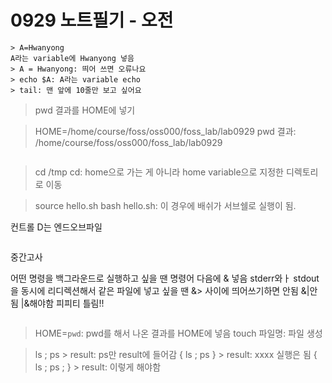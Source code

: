 # 0929 노트필기 - 오전
```
> A=Hwanyong
A라는 variable에 Hwanyong 넣음
> A = Hwanyong: 띄어 쓰면 오류나요
> echo $A: A라는 variable echo
> tail: 맨 앞에 10줄만 보고 싶어요
```
> pwd
결과를 HOME에 넣기

> HOME=/home/course/foss/oss000/foss_lab/lab0929
> pwd
결과: /home/course/foss/oss000/foss_lab/lab0929
```
```
> cd /tmp
> cd: home으로 가는 게 아니라 home variable으로 지정한 디렉토리로 이동

> source hello.sh
> bash hello.sh: 이 경우에 배쉬가 서브쉘로 실행이 됨.

컨트롤 D는 엔드오브파일
```
```
중간고사

어떤 명령을 백그라운드로 실행하고 싶을 땐 명령어 다음에 & 넣음
stderr와ㅏ stdout을 동시에 리디렉션해서 같은 파일에 넣고 싶을 땐 &> 사이에 띄어쓰기하면 안됨
&|안됨 |&해야함
피피티 틀림!!
```
```
> HOME=`pwd`: pwd를 해서 나온 결과를 HOME에 넣음
> touch 파일명: 파일 생성

> ls ; ps > result: ps만 result에 들어감
> { ls ; ps } > result: xxxx 실행은 됨
> { ls ; ps ; } > result: 이렇게 해야함
```
